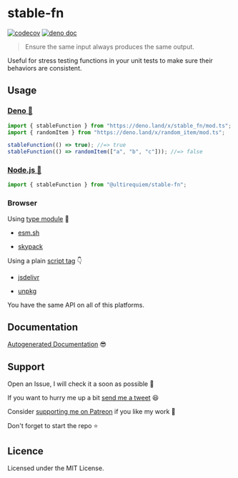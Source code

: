 # stable-fn

[![codecov](https://codecov.io/gh/ultirequiem/stable-fn/branch/main/graph/badge.svg)](https://codecov.io/gh/ultirequiem/stable-fn)
[![deno doc](https://doc.deno.land/badge.svg)](https://doc.deno.land/https/deno.land/x/stable_fn/mod.ts)

> Ensure the same input always produces the same output.

Useful for stress testing functions in your unit tests to make sure their
behaviors are consistent.

## Usage

### [Deno 🚀](https://deno.land/x/stable_fn)

```typescript
import { stableFunction } from "https://deno.land/x/stable_fn/mod.ts";
import { randomItem } from "https://deno.land/x/random_item/mod.ts";

stableFunction(() => true); //=> true
stableFunction(() => randomItem(["a", "b", "c"])); //=> false
```

### [Node.js 🐢](https://www.npmjs.com/package/@ultirequiem/stable-fn)

```ts
import { stableFunction } from "@ultirequiem/stable-fn";
```

### Browser

Using
[type module](https://developer.mozilla.org/en-US/docs/Web/JavaScript/Guide/Modules)
🍱

- [esm.sh](https://esm.sh/@ultirequiem/stable-fn)

- [skypack](https://cdn.skypack.dev/@ultirequiem/stable-fn)

Using a plain
[script tag](https://developer.mozilla.org/en-US/docs/Web/HTML/Element/script) 👇

- [jsdelivr](https://cdn.jsdelivr.net/npm/@ultirequiem/stable-fn)

- [unpkg](https://unpkg.com/@ultirequiem/stable-fn)

You have the same API on all of this platforms.

## Documentation

[Autogenerated Documentation](https://doc.deno.land/https://deno.land/x/stable_fn/mod.ts)
😎

## Support

Open an Issue, I will check it a soon as possible 👀

If you want to hurry me up a bit
[send me a tweet](https://twitter.com/intent/tweet?text=%40UltiRequiem%20) 😆

Consider [supporting me on Patreon](https://patreon.com/UltiRequiem) if you like
my work 🚀

Don't forget to start the repo ⭐

## Licence

Licensed under the MIT License.
